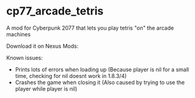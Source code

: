 # cp77_arcade_tetris
A mod for Cyberpunk 2077 that lets you play tetris "on" the arcade machines

Download it on Nexus Mods: 

Known issues:
- Prints lots of errors when loading up (Because player is nil for a small time, checking for nil doesnt work in  1.8.3/4)
- Crashes the game when closing it (Also caused by trying to use the player while player is nil)
